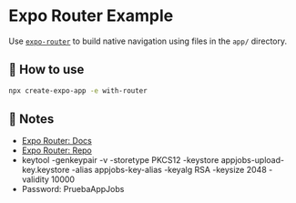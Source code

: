 # Expo Router Example

Use [`expo-router`](https://expo.github.io/router) to build native navigation using files in the `app/` directory.

## 🚀 How to use

```sh
npx create-expo-app -e with-router
```

## 📝 Notes

- [Expo Router: Docs](https://expo.github.io/router)
- [Expo Router: Repo](https://github.com/expo/router)
- keytool -genkeypair -v -storetype PKCS12 -keystore appjobs-upload-key.keystore -alias appjobs-key-alias -keyalg RSA -keysize 2048 -validity 10000
- Password: PruebaAppJobs
